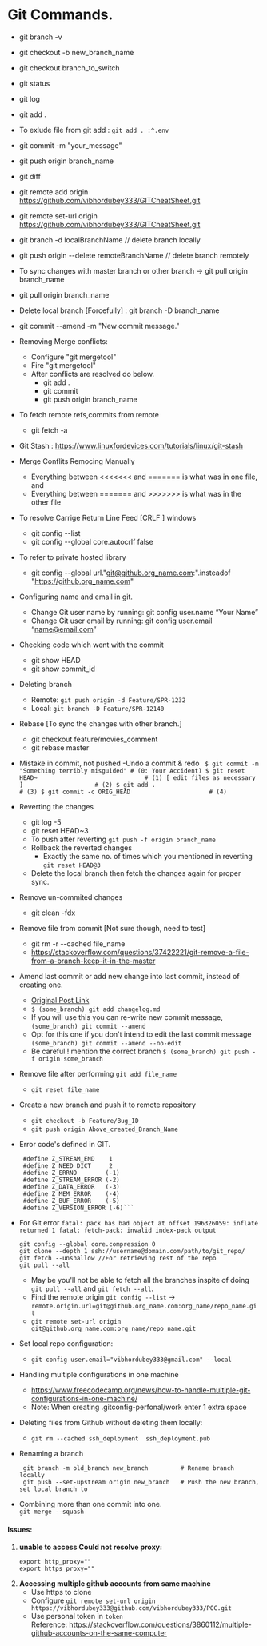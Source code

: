 # Git Commands.
* git branch -v
* git checkout -b new_branch_name  
* git checkout branch_to_switch
* git status
* git log
* git add .
* To exlude file from git add : `git add . :^.env`
* git commit -m "your_message"
* git push origin branch_name
* git diff
* git remote add origin https://github.com/vibhordubey333/GITCheatSheet.git
* git remote set-url origin https://github.com/vibhordubey333/GITCheatSheet.git
* git branch -d localBranchName  // delete branch locally 
* git push origin --delete remoteBranchName // delete branch remotely
* To sync changes with master branch or other branch -> git pull origin branch_name
* git pull origin branch_name
* Delete local branch [Forcefully] : git branch -D branch_name
* git commit --amend -m "New commit message."
* Removing Merge conflicts:
  - Configure "git mergetool"
  - Fire "git mergetool"
  - After conflicts are resolved do below.
    - git add .
    - git commit 
    - git push origin branch_name
 * To fetch remote refs,commits from remote
    - git fetch -a
 * Git Stash : https://www.linuxfordevices.com/tutorials/linux/git-stash
 * Merge Conflits Remocing Manually
   - Everything between <<<<<<< and ======= is what was in one file, and
   - Everything between ======= and >>>>>>> is what was in the other file
 * To resolve Carrige Return Line Feed [CRLF ] windows
   - git config --list
   - git config --global core.autocrlf false
 * To refer to private hosted library
   - git config --global url."git@github.org_name.com:".insteadof "https://github.org_name.com"
 * Configuring name and email in git.
    - Change Git user name by running: git config user.name “Your Name”
    - Change Git user email by running: git config user.email “name@email.com”
 * Checking code which went with the commit
    - git show HEAD
    - git show commit_id
 * Deleting branch
    - Remote: `git push origin -d Feature/SPR-1232`
    - Local:  `git branch -D Feature/SPR-12140`	
* Rebase [To sync the changes with other branch.]
    - git checkout feature/movies_comment
    - git rebase master
* Mistake in commit, not pushed 
    -Undo a commit & redo
     ` $ git commit -m "Something terribly misguided" # (0: Your Accident)
      $ git reset HEAD~                              # (1)
      [ edit files as necessary ]                    # (2)
      $ git add .                                    # (3)
      $ git commit -c ORIG_HEAD                      # (4)`
* Reverting the changes
    - git log -5
    - git reset HEAD~3
    - To push after reverting `git push -f origin branch_name`
    * Rollback the reverted changes
      - Exactly the same no. of times which you mentioned in reverting `git reset HEAD@3`
    * Delete the local branch then fetch the changes again for proper sync.
* Remove un-commited changes
    - git clean -fdx
* Remove file from commit [Not sure though, need to test]
    - git rm -r --cached file_name
    - https://stackoverflow.com/questions/37422221/git-remove-a-file-from-a-branch-keep-it-in-the-master
* Amend last commit or add new change into last commit, instead of creating one.
    -  [Original Post Link](https://medium.com/@igor_marques/git-basics-adding-more-changes-to-your-last-commit-1629344cb9a8)
    - `$ (some_branch) git add changelog.md`
    - If you will use this you can re-write new commit message, `(some_branch) git commit --amend`
    - Opt for this one if you don't intend to edit the last commit message `(some_branch) git commit --amend --no-edit`
    - Be careful ! mention the correct branch `$ (some_branch) git push -f origin some_branch`
* Remove file after performing `git add file_name`
    - `git reset file_name`
* Create a new branch and push it to remote repository
    - `git checkout -b Feature/Bug_ID`
    - `git push origin Above_created_Branch_Name`
* Error code's defined in GIT.
  ```#define Z_OK            0
   #define Z_STREAM_END    1
   #define Z_NEED_DICT     2
   #define Z_ERRNO        (-1)
   #define Z_STREAM_ERROR (-2)
   #define Z_DATA_ERROR   (-3)
   #define Z_MEM_ERROR    (-4)
   #define Z_BUF_ERROR    (-5)
   #define Z_VERSION_ERROR (-6)```
 * For Git error `fatal: pack has bad object at offset 196326059: inflate returned 1 fatal: fetch-pack: invalid index-pack output`
   ```
   git config --global core.compression 0
   git clone --depth 1 ssh://username@domain.com/path/to/git_repo/
   git fetch --unshallow //For retrieving rest of the repo
   git pull --all
   ```
   - May be you'll not be able to fetch all the branches inspite of doing `git pull --all` and `git fetch --all`.
   - Find the remote origin `git config --list` -> `remote.origin.url=git@github.org_name.com:org_name/repo_name.git`
   - `git remote set-url origin git@github.org_name.com:org_name/repo_name.git`
 * Set local repo configuration:<br/>
   -   `git config user.email="vibhordubey333@gmail.com" --local`<br/>
 
 * Handling multiple configurations in one machine<br/>
   - https://www.freecodecamp.org/news/how-to-handle-multiple-git-configurations-in-one-machine/<br/>
   - Note: When creating .gitconfig-perfonal/work enter 1 extra space <br/>
 * Deleting files from Github without deleting them locally:
   - `git rm --cached ssh_deployment  ssh_deployment.pub`
 * Renaming a branch
   ```
    git branch -m old_branch new_branch         # Rename branch locally
    git push --set-upstream origin new_branch   # Push the new branch, set local branch to 
   ```
* Combining more than one commit into one. <br/>
  `git merge --squash`  <br/>
  

#### Issues:
  1. **unable to access Could not resolve proxy:**
     ```
     export http_proxy=""
     export https_proxy=""
     ```
  2. **Accessing multiple github accounts from same machine**
     -  Use https to clone <br/>
     -  Configure `git remote set-url origin https://vibhordubey333@github.com/vibhordubey333/POC.git` <br/>
     - Use personal token in `token` <br/>
     Reference:  https://stackoverflow.com/questions/3860112/multiple-github-accounts-on-the-same-computer <br/>
        
